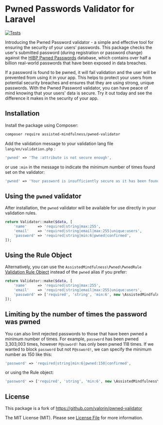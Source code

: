 # Pwned Passwords Validator for Laravel

[![Tests](https://github.com/Assisted-Mindfulness/pwned-validator/actions/workflows/phpunit.yaml/badge.svg)](https://github.com/Assisted-Mindfulness/pwned-validator/actions/workflows/phpunit.yaml)

Introducing the Pwned Password validator - a simple and effective tool for ensuring the security of your users' passwords. This package checks the user's submitted password (during registration or password change) against the [HIBP Pwned Passwords](https://haveibeenpwned.com/Passwords)  database, which contains over half a billion real-world passwords that have been exposed in data breaches.

If a password is found to be pwned, it will fail validation and the user will be prevented from using it in your app. This helps to protect your users from potential security breaches and ensures that they are using strong, unique passwords. With the Pwned Password validator, you can have peace of mind knowing that your users' data is secure. Try it out today and see the difference it makes in the security of your app.



## Installation

Install the package using Composer:

```bash
composer require assisted-mindfulness/pwned-validator
```

Add the validation message to your validation lang file  `lang/en/validation.php` :

```php
'pwned' => 'The :attribute is not secure enough',
```

or use `:min` in the message to indicate the minimum number of times found set on the validator:

```php
'pwned' => 'Your password is insufficiently secure as it has been found at least :min times in known password breaches, please choose a new one.',
```

## Using the `pwned` validator

After installation, the `pwned` validator will be available for use directly in your validation rules.

```php
return Validator::make($data, [
    'name'     => 'required|string|max:255',
    'email'    => 'required|string|email|max:255|unique:users',
    'password' => 'required|string|min:6|pwned|confirmed',
]);
```

## Using the Rule Object

Alternatively, you can use the `AssistedMindfulness\Pwned\PwnedRule` [Validation Rule Object](https://laravel.com/docs/validation#using-rule-objects)
instead of the `pwned` alias if you prefer:

```php
return Validator::make($data, [
    'name'     => 'required|string|max:255',
    'email'    => 'required|string|email|max:255|unique:users',
    'password' => ['required', 'string', 'min:6', new \AssistedMindfulness\Pwned\PwnedRule, 'confirmed'],
]);
```

## Limiting by the number of times the password was pwned

You can also limit rejected passwords to those that have been pwned a minimum number of times.
For example, `password` has been pwned 3,303,003 times, however `P@ssword!` has only been pwned 118 times.
If we wanted to block `password` but not `P@ssword!`, we can specify the minimum number as 150 like this:

```php
'password' => 'required|string|min:6|pwned:150|confirmed',
```

or using the Rule object:

```php
'password' => ['required', 'string', 'min:6', new \AssistedMindfulness\Pwned\PwnedRule(150), 'confirmed'],
```


## License

This package is a fork of https://github.com/valorin/pwned-validator

The MIT License (MIT). Please see [License File](LICENSE.md) for more information.

